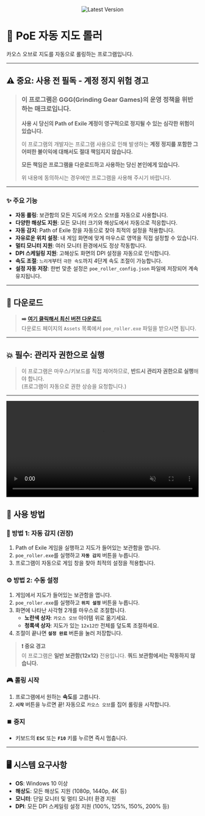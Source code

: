 <p align="center">
  <img src="https://img.shields.io/github/v/release/RealKpopHunters/poe-roller?label=Latest%20Version&style=for-the-badge" alt="Latest Version"/>
</p>

# 💎 PoE 자동 지도 롤러

카오스 오브로 지도를 자동으로 롤링하는 프로그램입니다.

---

## ⚠️ 중요: 사용 전 필독 - 계정 정지 위험 경고

> ### 이 프로그램은 GGG(Grinding Gear Games)의 운영 정책을 위반하는 **매크로**입니다.
> 
> **사용 시 당신의 Path of Exile 계정이 영구적으로 정지될 수 있는 심각한 위험이 있습니다.**
> 
> 이 프로그램의 개발자는 프로그램 사용으로 인해 발생하는 **계정 정지를 포함한 그 어떠한 불이익에 대해서도 절대 책임지지 않습니다.**
> 
> **모든 책임은 프로그램을 다운로드하고 사용하는 당신 본인에게 있습니다.**
> 
> 위 내용에 동의하시는 경우에만 프로그램을 사용해 주시기 바랍니다.

---

### ✨ 주요 기능
- **자동 롤링**: 보관함의 모든 지도에 카오스 오브를 자동으로 사용합니다.
- **다양한 해상도 지원**: 모든 모니터 크기와 해상도에서 자동으로 적응합니다.
- **자동 감지**: Path of Exile 창을 자동으로 찾아 최적의 설정을 적용합니다.
- **자유로운 위치 설정**: 내 게임 화면에 맞게 마우스로 영역을 직접 설정할 수 있습니다.
- **멀티 모니터 지원**: 여러 모니터 환경에서도 정상 작동합니다.
- **DPI 스케일링 지원**: 고해상도 화면의 DPI 설정을 자동으로 인식합니다.
- **속도 조절**: `느리게`부터 `극한 속도`까지 4단계 속도 조절이 가능합니다.
- **설정 자동 저장**: 한번 맞춘 설정은 `poe_roller_config.json` 파일에 저장되어 계속 유지됩니다.

---

## 🚀 다운로드

> **➡️ [여기 클릭해서 최신 버전 다운로드](https://github.com/RealKpopHunters/poe-roller/releases/latest)**  
> 다운로드 페이지의 `Assets` 목록에서 `poe_roller.exe` 파일을 받으시면 됩니다.

---

## 💥 필수: 관리자 권한으로 실행
> 이 프로그램은 마우스/키보드를 직접 제어하므로, **반드시 관리자 권한으로 실행**해야 합니다.  
> (프로그램이 자동으로 권한 상승을 요청합니다.)

---

<video src="https://github.com/user-attachments/assets/99e6f109-299c-4045-8d25-9869cc0a2ed5" autoplay loop muted playsinline width="100%"></video> 


## 📖 사용 방법

### 🎯 방법 1: 자동 감지 (권장)
1. Path of Exile 게임을 실행하고 지도가 들어있는 보관함을 엽니다.
2. `poe_roller.exe`를 실행하고 **`자동 감지`** 버튼을 누릅니다.
3. 프로그램이 자동으로 게임 창을 찾아 최적의 설정을 적용합니다.

### ⚙️ 방법 2: 수동 설정
1. 게임에서 지도가 들어있는 보관함을 엽니다.
2. `poe_roller.exe`를 실행하고 **`위치 설정`** 버튼을 누릅니다.
3. 화면에 나타난 사각형 2개를 마우스로 조절합니다.
    - **노란색 상자**: `카오스 오브` 아이템 위로 옮기세요.
    - **청록색 상자**: 지도가 있는 `12x12칸` 전체를 덮도록 조절하세요.
4. 조절이 끝나면 **`설정 완료`** 버튼을 눌러 저장합니다.

> **❗ 중요 경고**  
> 이 프로그램은 **일반 보관함(12x12)** 전용입니다. **쿼드 보관함에서는 작동하지 않습니다.**

### 🎮 롤링 시작
1. 프로그램에서 원하는 **속도**를 고릅니다.
2. **`시작`** 버튼을 누르면 끝! 자동으로 `카오스 오브`를 집어 롤링을 시작합니다.

### ⏹️ 중지
- 키보드의 **`ESC`** 또는 **`F10`** 키를 누르면 즉시 멈춥니다.

---

## 🖥️ 시스템 요구사항
- **OS**: Windows 10 이상
- **해상도**: 모든 해상도 지원 (1080p, 1440p, 4K 등)
- **모니터**: 단일 모니터 및 멀티 모니터 환경 지원
- **DPI**: 모든 DPI 스케일링 설정 지원 (100%, 125%, 150%, 200% 등)